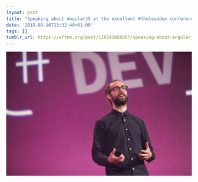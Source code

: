 ```yaml
---
layout: post
title: "Speaking about AngularJS at the excellent #theleaddev conference"
date: '2015-09-16T23:32:40+01:00'
tags: []
tumblr_url: https://aftnn.org/post/129241668667/speaking-about-angularjs-at-the-excellent
---
```

![The Lead Developer](../../../images/theleaddev.jpg)
